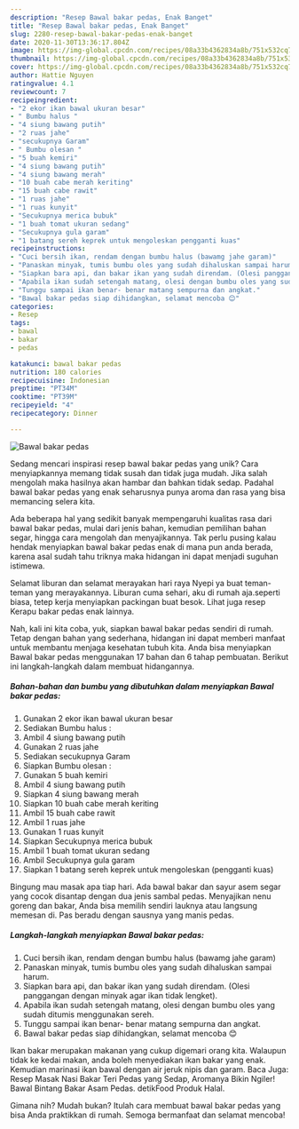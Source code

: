 ```yaml
---
description: "Resep Bawal bakar pedas, Enak Banget"
title: "Resep Bawal bakar pedas, Enak Banget"
slug: 2280-resep-bawal-bakar-pedas-enak-banget
date: 2020-11-30T13:36:17.804Z
image: https://img-global.cpcdn.com/recipes/08a33b4362834a8b/751x532cq70/bawal-bakar-pedas-foto-resep-utama.jpg
thumbnail: https://img-global.cpcdn.com/recipes/08a33b4362834a8b/751x532cq70/bawal-bakar-pedas-foto-resep-utama.jpg
cover: https://img-global.cpcdn.com/recipes/08a33b4362834a8b/751x532cq70/bawal-bakar-pedas-foto-resep-utama.jpg
author: Hattie Nguyen
ratingvalue: 4.1
reviewcount: 7
recipeingredient:
- "2 ekor ikan bawal ukuran besar"
- " Bumbu halus "
- "4 siung bawang putih"
- "2 ruas jahe"
- "secukupnya Garam"
- " Bumbu olesan "
- "5 buah kemiri"
- "4 siung bawang putih"
- "4 siung bawang merah"
- "10 buah cabe merah keriting"
- "15 buah cabe rawit"
- "1 ruas jahe"
- "1 ruas kunyit"
- "Secukupnya merica bubuk"
- "1 buah tomat ukuran sedang"
- "Secukupnya gula garam"
- "1 batang sereh keprek untuk mengoleskan pengganti kuas"
recipeinstructions:
- "Cuci bersih ikan, rendam dengan bumbu halus (bawamg jahe garam)"
- "Panaskan minyak, tumis bumbu oles yang sudah dihaluskan sampai harum."
- "Siapkan bara api, dan bakar ikan yang sudah direndam. (Olesi panggangan dengan minyak agar ikan tidak lengket)."
- "Apabila ikan sudah setengah matang, olesi dengan bumbu oles yang sudah ditumis menggunakan sereh."
- "Tunggu sampai ikan benar- benar matang sempurna dan angkat."
- "Bawal bakar pedas siap dihidangkan, selamat mencoba 😊"
categories:
- Resep
tags:
- bawal
- bakar
- pedas

katakunci: bawal bakar pedas 
nutrition: 180 calories
recipecuisine: Indonesian
preptime: "PT34M"
cooktime: "PT39M"
recipeyield: "4"
recipecategory: Dinner

---
```



![Bawal bakar pedas](https://img-global.cpcdn.com/recipes/08a33b4362834a8b/751x532cq70/bawal-bakar-pedas-foto-resep-utama.jpg)

Sedang mencari inspirasi resep bawal bakar pedas yang unik? Cara menyiapkannya memang tidak susah dan tidak juga mudah. Jika salah mengolah maka hasilnya akan hambar dan bahkan tidak sedap. Padahal bawal bakar pedas yang enak seharusnya punya aroma dan rasa yang bisa memancing selera kita.

Ada beberapa hal yang sedikit banyak mempengaruhi kualitas rasa dari bawal bakar pedas, mulai dari jenis bahan, kemudian pemilihan bahan segar, hingga cara mengolah dan menyajikannya. Tak perlu pusing kalau hendak menyiapkan bawal bakar pedas enak di mana pun anda berada, karena asal sudah tahu triknya maka hidangan ini dapat menjadi suguhan istimewa.

Selamat liburan dan selamat merayakan hari raya Nyepi ya buat teman-teman yang merayakannya. Liburan cuma sehari, aku di rumah aja.seperti biasa, tetep kerja menyiapkan packingan buat besok. Lihat juga resep Kerapu bakar pedas enak lainnya.


Nah, kali ini kita coba, yuk, siapkan bawal bakar pedas sendiri di rumah. Tetap dengan bahan yang sederhana, hidangan ini dapat memberi manfaat untuk membantu menjaga kesehatan tubuh kita. Anda bisa menyiapkan Bawal bakar pedas menggunakan 17 bahan dan 6 tahap pembuatan. Berikut ini langkah-langkah dalam membuat hidangannya.

<!--inarticleads1-->

##### Bahan-bahan dan bumbu yang dibutuhkan dalam menyiapkan Bawal bakar pedas:

1. Gunakan 2 ekor ikan bawal ukuran besar
1. Sediakan  Bumbu halus :
1. Ambil 4 siung bawang putih
1. Gunakan 2 ruas jahe
1. Sediakan secukupnya Garam
1. Siapkan  Bumbu olesan :
1. Gunakan 5 buah kemiri
1. Ambil 4 siung bawang putih
1. Siapkan 4 siung bawang merah
1. Siapkan 10 buah cabe merah keriting
1. Ambil 15 buah cabe rawit
1. Ambil 1 ruas jahe
1. Gunakan 1 ruas kunyit
1. Siapkan Secukupnya merica bubuk
1. Ambil 1 buah tomat ukuran sedang
1. Ambil Secukupnya gula garam
1. Siapkan 1 batang sereh keprek untuk mengoleskan (pengganti kuas)


Bingung mau masak apa tiap hari. Ada bawal bakar dan sayur asem segar yang cocok disantap dengan dua jenis sambal pedas. Menyajikan nenu goreng dan bakar, Anda bisa memilih sendiri lauknya atau langsung memesan di. Pas beradu dengan sausnya yang manis pedas. 

<!--inarticleads2-->

##### Langkah-langkah menyiapkan Bawal bakar pedas:

1. Cuci bersih ikan, rendam dengan bumbu halus (bawamg jahe garam)
1. Panaskan minyak, tumis bumbu oles yang sudah dihaluskan sampai harum.
1. Siapkan bara api, dan bakar ikan yang sudah direndam. (Olesi panggangan dengan minyak agar ikan tidak lengket).
1. Apabila ikan sudah setengah matang, olesi dengan bumbu oles yang sudah ditumis menggunakan sereh.
1. Tunggu sampai ikan benar- benar matang sempurna dan angkat.
1. Bawal bakar pedas siap dihidangkan, selamat mencoba 😊


Ikan bakar merupakan makanan yang cukup digemari orang kita. Walaupun tidak ke kedai makan, anda boleh menyediakan ikan bakar yang enak. Kemudian marinasi ikan bawal dengan air jeruk nipis dan garam. Baca Juga: Resep Masak Nasi Bakar Teri Pedas yang Sedap, Aromanya Bikin Ngiler! Bawal Bintang Bakar Asam Pedas. detikFood Produk Halal. 

Gimana nih? Mudah bukan? Itulah cara membuat bawal bakar pedas yang bisa Anda praktikkan di rumah. Semoga bermanfaat dan selamat mencoba!
